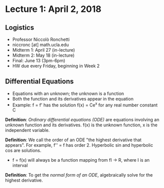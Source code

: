 # Lecture 1: April 2, 2018
## Logistics
* Professor Niccolò Ronchetti
* niccronc [at] math.ucla.edu
* Midterm 1: April 27 (in-lecture)
* Midterm 2: May 18 (in-lecture)
* Final: June 13 (3pm-6pm)
* HW due every Friday, beginning in Week 2
## Differential Equations
* Equations with an unknown; the unknown is a function
* Both the function and its derivatives appear in the equation
* Example: f = f' has the solution f(x) = Ce<sup>x</sup> for any real number constant C

**Definition**: *Ordinary differential equations (ODE)* are equations involving an unknown function and its derivatives. f(x) is the unknown function, x is the independent variable.

**Definition**: We call the order of an ODE "the highest derivative that appears". For example, f'' = f has order 2. Hyperbolic sin and hyperbolic cos are solutions.

* f = f(x) will always be a function mapping from fI -> R, where I is an interval

**Definition**: To get the *normal form of an ODE*, algebraically solve for the highest derivative.
